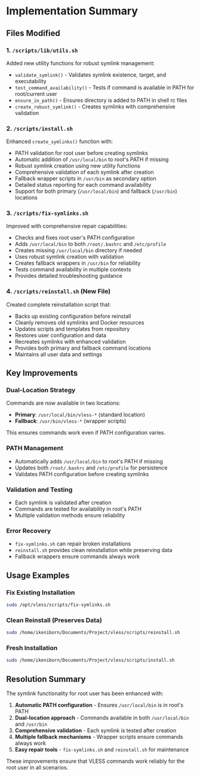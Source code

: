 # Implementation Summary

## Files Modified

### 1. `/scripts/lib/utils.sh`
Added new utility functions for robust symlink management:
- `validate_symlink()` - Validates symlink existence, target, and executability
- `test_command_availability()` - Tests if command is available in PATH for root/current user
- `ensure_in_path()` - Ensures directory is added to PATH in shell rc files
- `create_robust_symlink()` - Creates symlinks with comprehensive validation

### 2. `/scripts/install.sh`
Enhanced `create_symlinks()` function with:
- PATH validation for root user before creating symlinks
- Automatic addition of `/usr/local/bin` to root's PATH if missing
- Robust symlink creation using new utility functions
- Comprehensive validation of each symlink after creation
- Fallback wrapper scripts in `/usr/bin` as secondary option
- Detailed status reporting for each command availability
- Support for both primary (`/usr/local/bin`) and fallback (`/usr/bin`) locations

### 3. `/scripts/fix-symlinks.sh`
Improved with comprehensive repair capabilities:
- Checks and fixes root user's PATH configuration
- Adds `/usr/local/bin` to both `/root/.bashrc` and `/etc/profile`
- Creates missing `/usr/local/bin` directory if needed
- Uses robust symlink creation with validation
- Creates fallback wrappers in `/usr/bin` for reliability
- Tests command availability in multiple contexts
- Provides detailed troubleshooting guidance

### 4. `/scripts/reinstall.sh` (New File)
Created complete reinstallation script that:
- Backs up existing configuration before reinstall
- Cleanly removes old symlinks and Docker resources
- Updates scripts and templates from repository
- Restores user configuration and data
- Recreates symlinks with enhanced validation
- Provides both primary and fallback command locations
- Maintains all user data and settings

## Key Improvements

### Dual-Location Strategy
Commands are now available in two locations:
- **Primary**: `/usr/local/bin/vless-*` (standard location)
- **Fallback**: `/usr/bin/vless-*` (wrapper scripts)

This ensures commands work even if PATH configuration varies.

### PATH Management
- Automatically adds `/usr/local/bin` to root's PATH if missing
- Updates both `/root/.bashrc` and `/etc/profile` for persistence
- Validates PATH configuration before creating symlinks

### Validation and Testing
- Each symlink is validated after creation
- Commands are tested for availability in root's PATH
- Multiple validation methods ensure reliability

### Error Recovery
- `fix-symlinks.sh` can repair broken installations
- `reinstall.sh` provides clean reinstallation while preserving data
- Fallback wrappers ensure commands always work

## Usage Examples

### Fix Existing Installation
```bash
sudo /opt/vless/scripts/fix-symlinks.sh
```

### Clean Reinstall (Preserves Data)
```bash
sudo /home/ikeniborn/Documents/Project/vless/scripts/reinstall.sh
```

### Fresh Installation
```bash
sudo /home/ikeniborn/Documents/Project/vless/scripts/install.sh
```

## Resolution Summary

The symlink functionality for root user has been enhanced with:

1. **Automatic PATH configuration** - Ensures `/usr/local/bin` is in root's PATH
2. **Dual-location approach** - Commands available in both `/usr/local/bin` and `/usr/bin`
3. **Comprehensive validation** - Each symlink is tested after creation
4. **Multiple fallback mechanisms** - Wrapper scripts ensure commands always work
5. **Easy repair tools** - `fix-symlinks.sh` and `reinstall.sh` for maintenance

These improvements ensure that VLESS commands work reliably for the root user in all scenarios.